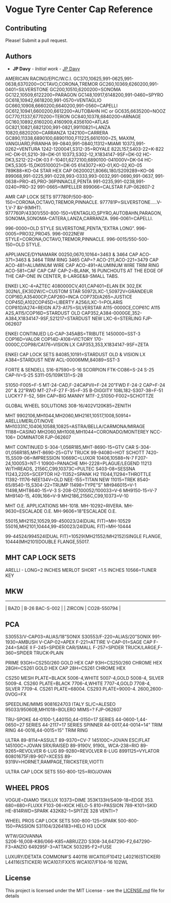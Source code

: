 # Vogue Tyre Center Cap Reference

## Contributing

Please! Submit a pull request.

## Authors

* **JP Davy** - *Initial work* - [JP Davy](https://github.com/jp-davy)




AMERICAN RACING/EPIC/W.C.I.
GC370,10625,991-0625,991-0638,6370200=OCTAVO,CORONA,TREMOR
GC260,10369,6260200,991-0401=SILVERSTONE
GC200,10510,6200200=SONOMA
GC122,10509,6122200=PARAGON
GC148,10917,6148200,991-0460=SPYRO
GC618,10942,6618200,991-0570=VENTAGLIO
GC660,10908,6660200,6640200,991-0560=CAPELLI
GC612,10941,6600200,6612200=AUTOBAHN
HC or GC635,6635200=NOOZ
GC770,11337,6770200=TERON
GC840,10378,6840200=ARNAGE
GC160,10892,6160200,4160909,4356100=ATLAS
GC821,10821,6821200,991-0821,99110821=LANZA
10820,6820200=CARRANZA
1242100=CARRERA
GC890,11338,6890100,68901100,F11225,6610100=Z5, MAXIM,
VANGUARD,PIRANHA
99-0840,991-0840,11312=MIAMI
10373,991-0262=VENTURA
1242-1200041,S312-35=ROYALE
822L157,S403-22=K-822
HC-DK-01,S210-39=DK-01
10373,S302-12,X1834147-9SF=DK-02
HC-DK3,S212-22=DK-03
F-10401,6272100,6890100-041000V=DK-04
HC-DK5,S305-15,DK05100021=DK-05
6143072=KO-01,KO-02,KO-05
789K88=KO-04 STAR HEX CAP
06200021,8066L180/S209289=KO-06
899068,991-0225,991-0228,993-0333,993-0032,991-0690,991-0637,
991-0638=PRO-45,PRO-36PINNACLE,PENTA
991-0235,991-0238,991-0240=PRO-32
991-0665=IMPELLER
899066=CALSTAR
                                                                                                          FJP-062607-2


AMR CAP LOCK SETS
977780P/500-800-150=CORONA,OCTAVO,TREMOR,PINNACLE.
977781P=SILVERSTONE.....V-1,V-7 &V-9(MHT).	
977760P/43301/550-800-150=VENTAGLIO,SPYRO,AUTOBAHN,PARAGON,
SONOMA,SONOMA-CATERA,LANZA,CARRANZA.
996-0061=CAPELLI.

996-0000=OLD STYLE SILVERSTONE,PENTA,”EXTRA LONG”.
996-0005=PRO32,PRO45.
996-0022NEW STYLE=CORONA,OCTAVO,TREMOR,PINNACLE.
996-0015/550-500-150=OLD STYLE.

APPLIANCE/DYNAMARK
00250,0670,10164=3463 & 3464 CAP
ACO-371=3463 & 3464 TRIM RING
3465 CAP=?
ACO-211,ACO-221=3479 CAP
ACO-481=ALUMINUM WIRE CAP
ACO-491=ALUMINUM WIRE TRIM RING
ACO-581=CAF CAP
CAF CAP-2=BLANK, 16 PUNCHOUTS AT THE EDGE OF THE CAP-ONE IN CENTER, 8-LARGE&8-SMALL TABS.

ENKEI
LXC-4=AZTEC
4080000CV,401,CAP401=ELAN
EK 302,EK 302N/L,EK302W/C=CUSTOM STAR
50972LXC-1,50972V=GRANDEUR
COP16D,A35400CP,CAP260=INCA
COP73D/A265=JUSTICE
COP45D,A102COP45D=LIBERTY
A256/LXC-1=POLARIS
COP81D/A274=REIGN
A73-A175=SILVERSTAR
A115-0000CE,COP61C A115 A2S,A115/COP16D=STARDUST OLD
CAP352,A384-0000GE,352-A384,X1834147-9SF,S21217=STARDUST NEW
LXC-6=STERLING
                                                                                                              FJP-062607

ENKEI CONTINUED
LG-CAP-345ABS=TRIBUTE
1450000=SST-3
COP16D=VALOR
COP14D-A108=VICTORY
170-0000C,COP98/CA176=VISION LX
CAP353,353,X1834147-9SF=ZETA

ENKEI CAP LOCK SETS
84085,10191=STARDUST OLD & VISION LX
A384=STARDUST NEW
ACL-00006MM,84089=SST-3

FORTE & SENDELL
S16-87590=S-16 SCORPION
FTK-CO86=S-24
S-25 CAP-IV=S-25
S311-05/109K131=S-28

S1050-F005=F-5
MT-24-CAD,F-24CAPVII=F-24 20”FWD
F-24-2 CAP=F-24 20” & 22”RWD
MT-27=F-27
F-35=F-35 B-DIGGITY
108L182-S307-38=F-51 LUCKY7
F-52, 56H CAP=BIG MANNY
MTF-2,S1050-F002=SCHOTTZE

GLOBAL WHEEL SOLUTIONS
308-16/402V120K85=ZENITH

MHT
9902106,MH1044,MH2060,MH2161,10517,1008,50914=     ARELLI/MERLOT/NOVE
MH10331C,10406,10588,10825=ASTRA/BELLA/CARMONA/MIRAGE 
11188=CASINO
MH2060,MH1008,MH1044=CORONADO/MONTEREY
NCC-106= DOMINATOR                                                               FJP-062607

MHT CONTINUED
S-304-1,056R185,MHT-8690-15=GTV CAR
S-304-01,056R185,MHT-8690-25=GTV TRUCK
99-94080=HOT SCHOTT
7420-15,S509-06=IMPRESSION
10669C=LUXOR
10406,10588=N-7
F207-24,100053=NT-1
10900=PANACHE
MH-2228=PLAGUE/LEGEND
11213 W/THREADS, 2156C,C99,10373C=PULTEC
S403-08=SESSNA
11243,2205=SCEPTOR
H2-11352=SPANK H2
11044,11294=THROTTLE
11392-11176-NEE134V=OLD  NEE-155=TITAN NEW
11015=TREK
8540-65/8540-15,S304-22=TRUMP
11498=TYPE”S”
MH946015=V-1
11498,MHT8640-15=V-3
S-208-07,100052/100033=V-6
MH9150-15=V-7
MH9140-15, 409L166=V-9
MH2186,2156C,C99,10373=V-10

MHT O.E. APPLICATIONS
MH-1018.
MH-10292=RIVERA.
MH-9630=ESCALADE O.E.
MH-9606=18”ESCALADE O.E.

55015,MH2152,10529,99-450023/24(DUAL FIT)=MH-10529
55016,MH2101,10444,99-450023/24(DUAL FIT)=MH-10444

99-44524/994524(DUAL FIT)=10529(MH21552/MH2152)SINGLE FLANGE,
10444(MH2101)DOUBLE FLANGE,55017.

## MHT CAP LOCK SETS
ARELLI - LONG=2 INCHES
MERLOT SHORT =1.5 INCHES
10566=TUNER KEY

## MKW
---
| BAZO | B-26 BAC-S-002 |
| ZIRCON | CO28-550794 |

## PCA
S30553/V-CAP03=ALIAS/18”SONIX
S30553/F-220=ALIAS/20”SONIX
991-1930=AMBUSH
V-CAP-02=APEX
F-221=ATTIRE
V-CAP-01=SAGE
CAP F-244=SAGE II
F-245=SPIDER CAR/SMALL
F-257=SPIDER TRUCK/LARGE,F-360=SPIDER TRUCK-PLAIN

PRIME
93GH=CS250/260 GOLD HEX CAP
93H=CS250/260 CHROME HEX
28GH=CS261 GOLD HEX CAP
28H=CS261 CHROME HEX

CS250 MESH PLATE=BLACK 5006-4,WHITE 5007-4,GOLD 5008-4,
SILVER 5009-4.
CS260 PLATE=BLACK 7706-4,WHITE 7707-4,GOLD 7708-4,
SILVER 7709-4.
CS261 PLATE=68004.
CS293 PLATE=9000-4.
2600,2600-0VOG=FX

SPEEDLINE/MIMS
9081624703 ITALY SL/C=ALESEO
95033/95060B,MH1018=BOLERO
MIMS=?
                                                                                                            FJP-062607 
                                                                                                              
TRU-SPOKE
44-0100-1,440150,44-0150=17 SERIES
44-0600-1,44-0650=27 SERIES
44-2117=17 SERIES SPINNER
44-0017,44-0014=14” TRIM RING
44-0016,44-0015=15” TRIM RING

ULTRA
89-8114=ASSULT
89-9370=CV-7
145100C=JOVAN ESC/FLAT
145100C=JOVAN SRX/RAISED
89-9190V, 9190L, WCA-238=RIO
89-9265=REVOLVER 6-LUG
89-9280=REVOLVER 8-LUG
8991125=VYLATOR
60801675F/89-907=XCESS
89-9319V=HORNET,RAMPAGE,TRICKSTER,VIOTTI

ULTRA CAP LOCK SETS
550-800-125=RIO/JOVAN

## WHEEL PROS
VOGUE=DIAMO 15K/LUX
10373=DIME
353K133H/S409-18=EDGE 353.
680=680=FLUXX
F103-06=KICK
HELO-5 810=PASSION
789-K101=SKID
HE-814RWD=SPARK
432K82-1=SPITZE 328
VENTI=?

WHEEL PROS CAP LOCK SETS
500-800-125=SPARK
500-800-150=PASSION
S31104/3264183=HELO H3 LOCK 

WTW/GIOVANNA	
S206-16,008-K86/066-K85=ABRUZZO
S308-34,647290-F2,647290-F3=ANZIO
649295F-3=ATTACK
503295-F2=FUSE
	
LUXURY/DETATA COMMON#'S
440116
WCA110/F10412
L40216(STICKER)
L44116(STICKER)
WCA107/FXX15
WCA107/F104-16
102WL



## License

This project is licensed under the MIT License - see the [LICENSE.md](LICENSE.md) file for details



